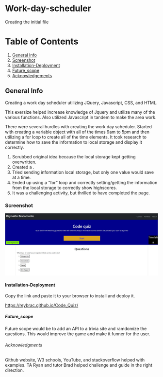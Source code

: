 # Work-day-scheduler
Creating the initial file

# Table of Contents
1. [General Info](#general-info)
2. [Screenshot](#Screenshot)
3. [Installation-Deployment](#Installation-Deployment)
4. [Future_scope](#Future_scope)
5. [Acknowledgements](#Acknowledgements)

## General Info

Creating a work day scheduler utilizing JQuery, Javascript, CSS, and HTML. 

This exersize helped increase knowledge of Jquery and utilize many of the various functions. Also utilized Javascript in tandem to make the area work. 

There were several hurdles with creating the work day scheduler. Started with creating a variable object with all of the times 9am to 5pm and then utilizing a for loop to create all of the time elements. It took research to determine how to save the information to local storage and display it correctly. 
1. Scrubbed original idea because the local storage kept getting overwritten. 
2. Created a .
3. Tried sending information local storage, but only one value would save at a time. 
4. Ended up using a "for" loop and correctly setting/getting the information from the local storage to correctly show highscores. 
5. It was a challenging activity, but thrilled to have completed the page.


### Screenshot
![alt text](https://github.com/reybrac/Code_Quiz/blob/main/Assets/code-quiz-image.JPG?raw=true)

#### Installation-Deployment
Copy the link and paste it to your browser to install and deploy it. 

https://reybrac.github.io/Code_Quiz/


##### Future_scope
Future scope would be to add an API to a trivia site and ramdomize the questions. This would improve the game and make it funner for the user.  

###### Acknowledgments
Github website, W3 schools, YouTube, and stackoverflow helped with examples. TA Ryan and tutor Brad helped challenge and guide in the right direction.